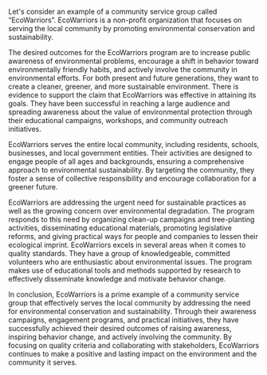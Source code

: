 Let's consider an example of a community service group called “EcoWarriors”. EcoWarriors is a non-profit organization that focuses on serving the local community by promoting environmental conservation and sustainability.

The desired outcomes for the EcoWarriors program are to increase public awareness of environmental problems, encourage a shift in behavior toward environmentally friendly habits, and actively involve the community in environmental efforts. For both present and future generations, they want to create a cleaner, greener, and more sustainable environment. There is evidence to support the claim that EcoWarriors was effective in attaining its goals. They have been successful in reaching a large audience and spreading awareness about the value of environmental protection through their educational campaigns, workshops, and community outreach initiatives.

EcoWarriors serves the entire local community, including residents, schools, businesses, and local government entities. Their activities are designed to engage people of all ages and backgrounds, ensuring a comprehensive approach to environmental sustainability. By targeting the community, they foster a sense of collective responsibility and encourage collaboration for a greener future.

EcoWarriors are addressing the urgent need for sustainable practices as well as the growing concern over environmental degradation. The program responds to this need by organizing clean-up campaigns and tree-planting activities, disseminating educational materials, promoting legislative reforms, and giving practical ways for people and companies to lessen their ecological imprint. EcoWarriors excels in several areas when it comes to quality standards. They have a group of knowledgeable, committed volunteers who are enthusiastic about environmental issues. The program makes use of educational tools and methods supported by research to effectively disseminate knowledge and motivate behavior change.

In conclusion, EcoWarriors is a prime example of a community service group that effectively serves the local community by addressing the need for environmental conservation and sustainability. Through their awareness campaigns, engagement programs, and practical initiatives, they have successfully achieved their desired outcomes of raising awareness, inspiring behavior change, and actively involving the community. By focusing on quality criteria and collaborating with stakeholders, EcoWarriors continues to make a positive and lasting impact on the environment and the community it serves.

